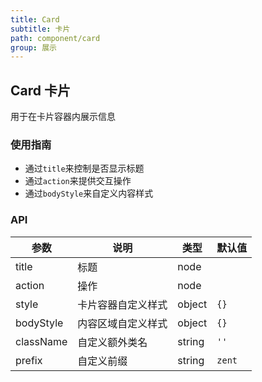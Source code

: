 ```yaml
---
title: Card
subtitle: 卡片
path: component/card
group: 展示
---
```


## Card 卡片

用于在卡片容器内展示信息

### 使用指南

-   通过`title`来控制是否显示标题
-   通过`action`来提供交互操作
-   通过`bodyStyle`来自定义内容样式

### API

| 参数        | 说明      | 类型     | 默认值  |
| --------- | ------- | ------ | ---- |
| title      | 标题    | node |  |
| action      | 操作    | node |  |
| style | 卡片容器自定义样式 | object | `{}` |
| bodyStyle | 内容区域自定义样式 | object | `{}` |
| className | 自定义额外类名 | string | `''` |
| prefix | 自定义前缀 | string | `zent` |
